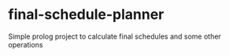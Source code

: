 # final-schedule-planner
Simple prolog project to calculate final schedules and some other operations